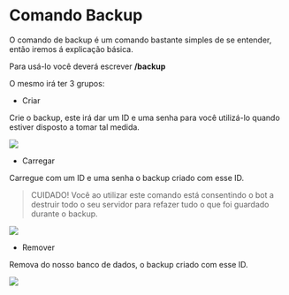 # Comando Backup

O comando de backup é um comando bastante simples de se entender, então iremos á explicação básica. 

Para usá-lo você deverá escrever **/backup**

O mesmo irá ter 3 grupos:

- Criar

Crie o backup, este irá dar um ID e uma senha para você utilizá-lo quando estiver disposto a tomar tal medida.

<img src="https://i.imgur.com/RzDVB8P.png" />

- Carregar

Carregue com um ID e uma senha o backup criado com esse ID.

> CUIDADO! Você ao utilizar este comando está consentindo o bot a destruir todo o seu servidor para refazer tudo o que foi guardado durante o backup.

<img src="https://i.imgur.com/HozJIKs.png" />

- Remover

Remova do nosso banco de dados, o backup criado com esse ID.

<img src="https://i.imgur.com/AqFe00W.png" />
